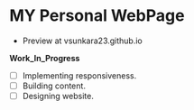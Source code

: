 # MY Personal WebPage

* Preview at vsunkara23.github.io


**Work_In_Progress** 
- [ ] Implementing responsiveness.
- [ ] Building content. 
- [ ] Designing website.
